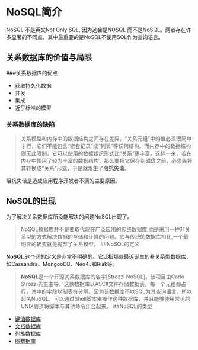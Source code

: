 # NoSQL简介


NoSQL 不是英文Not Only SQL, 因为这会是NOSQL 而不是NoSQL。两者存在许多显著的不同点，其中最重要的是NoSQL不使用SQL作为查询语言。

## 关系数据库的价值与局限
###关系数据库的优点
- 获取持久化数据
- 并发
- 集成
- 近乎标准的模型

### 关系数据库的缺陷
>关系模型和内存中的数据结构之间存在差异。“关系元组”中的值必须很简单才行，它们不能包含“嵌套记录”或“列表”等任何结构。而内存中的数据结构则无此限制，它可以使用的数据组织形式比“关系”更丰富。这样一来，若在内存中使用了较为丰富的数据结构，那么要把它保存到磁盘之前，必须先将其转换成“关系”形式，于是就发生了**阻抗失谐**。

阻抗失谐是造成应用程序开发者不满的主要原因。
## NoSQL的出现

为了解决关系数据库所没能解决的问题NoSQL出现了。
>NoSQL数据库并不是要取代现在广泛应用的传统数据库,而是采用一种非关系型的方式解决数据的存储和计算的问题。它与传统的数据库相比,一个最明显的转变就是抛弃了关系模型。
##NoSQL的定义

**NoSQL** 这个词的定义是非常不明确的。它泛指那些最近诞生的非关系型数据库，如Cassandra、MongooDB、Neo4J和Riak等。
>**NoSQL**是一个开源关系数据库的名字[Strozzi NoSQL]。该项目由Carlo Strozzi先生主导，这款数据库以ASCII文件存储数据表，每一个元组都占一行，其中的字段以制表符分隔。因为该数据库不以SQL为其查询语言，所以起名NoSQL。可以通过Shell脚本来操作这种数据库，并且能够使用常见的UNIX管道将脚本与其他命令组合起来。
##NoSQL的类型
* [键值数据库](keydb.md)
* [文档数据库](documentdb.md)
* [列族数据库](columndbd.md)
* [图数据库](mapdb.md)


